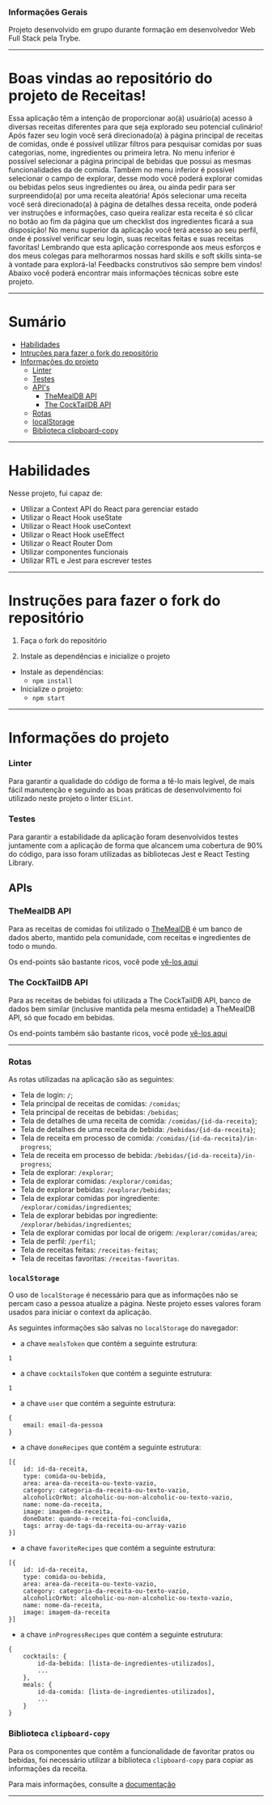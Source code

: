 ### Informações Gerais

Projeto desenvolvido em grupo durante formação em desenvolvedor Web Full Stack pela Trybe.

---

# Boas vindas ao repositório do projeto de Receitas!

Essa aplicação têm a intenção de proporcionar ao(à) usuário(a) acesso à diversas receitas diferentes para que seja explorado seu potencial culinário! Após fazer seu login você será direcionado(a) à página principal de receitas de comidas, onde é possível utilizar filtros para pesquisar comidas por suas categorias, nome, ingredientes ou primeira letra.
No menu inferior é possível selecionar a página principal de bebidas que possui as mesmas funcionalidades da de comida. Também no menu inferior é possível selecionar o campo de explorar, desse modo você poderá explorar comidas ou bebidas pelos seus ingredientes ou área, ou ainda pedir para ser surpreendido(a) por uma receita aleatória!
Após selecionar uma receita você será direcionado(a) à página de detalhes dessa receita, onde poderá ver instruções e informações, caso queira realizar esta receita é só clicar no botão ao fim da página que um checklist dos ingredientes ficará a sua disposição!
No menu superior da aplicação você terá acesso ao seu perfil, onde é possível verificar seu login, suas receitas feitas e suas receitas favoritas!
Lembrando que esta aplicação corresponde aos meus esforços e dos meus colegas para melhorarmos nossas hard skills e soft skills sinta-se à vontade para explorá-la! Feedbacks construtivos são sempre bem vindos!
Abaixo você poderá encontrar mais informações técnicas sobre este projeto.

---

# Sumário

- [Habilidades](#habilidades)
- [Intruções para fazer o fork do repositório](#intruções-para-fazer-o-fork-do-repositório)
- [Informações do projeto](#informações-do-projeto)
  - [Linter](#linter)
  - [Testes](#testes)
  - [API's](#apis)
    - [TheMealDB API](#themealdb-api)
    - [The CockTailDB API](#the-cocktaildb-api)
  - [Rotas](#rotas)
  - [localStorage](#localStorage)
  - [Biblioteca clipboard-copy](#biblioteca-clipboard-copy)

---

# Habilidades

Nesse projeto, fui capaz de:

  - Utilizar a Context API do React para gerenciar estado
  - Utilizar o React Hook useState
  - Utilizar o React Hook useContext
  - Utilizar o React Hook useEffect
  - Utilizar o React Router Dom
  - Utilizar componentes funcionais
  - Utilizar RTL e Jest para escrever testes

---

# Instruções para fazer o fork do repositório

1. Faça o fork do repositório

2. Instale as dependências e inicialize o projeto
  * Instale as dependências:
    * `npm install`
  * Inicialize o projeto:
    * `npm start`

---

# Informações do projeto

### Linter

Para garantir a qualidade do código de forma a tê-lo mais legível, de mais fácil manutenção e seguindo as boas práticas de desenvolvimento foi utilizado neste projeto o linter `ESLint`.

### Testes

Para garantir a estabilidade da aplicação foram desenvolvidos testes juntamente com a aplicação de forma que alcancem uma cobertura de 90% do código, para isso foram utilizadas as bibliotecas Jest e React Testing Library.

## APIs

### TheMealDB API

Para as receitas de comidas foi utilizado o [TheMealDB](https://www.themealdb.com/) é um banco de dados aberto, mantido pela comunidade, com receitas e ingredientes de todo o mundo.

Os end-points são bastante ricos, você pode [vê-los aqui](https://www.themealdb.com/api.php)

### The CockTailDB API

Para as receitas de bebidas foi utilizada a The CockTailDB API, banco de dados bem similar (inclusive mantida pela mesma entidade) a TheMealDB API, só que focado em bebidas.

Os end-points também são bastante ricos, você pode [vê-los aqui](https://www.thecocktaildb.com/api.php)

---

### Rotas

As rotas utilizadas na aplicação são as seguintes:

* Tela de login: `/`;
* Tela principal de receitas de comidas: `/comidas`;
* Tela principal de receitas de bebidas: `/bebidas`;
* Tela de detalhes de uma receita de comida: `/comidas/{id-da-receita}`;
* Tela de detalhes de uma receita de bebida: `/bebidas/{id-da-receita}`;
* Tela de receita em processo de comida: `/comidas/{id-da-receita}/in-progress`;
* Tela de receita em processo de bebida: `/bebidas/{id-da-receita}/in-progress`;
* Tela de explorar: `/explorar`;
* Tela de explorar comidas: `/explorar/comidas`;
* Tela de explorar bebidas: `/explorar/bebidas`;
* Tela de explorar comidas por ingrediente: `/explorar/comidas/ingredientes`;
* Tela de explorar bebidas por ingrediente: `/explorar/bebidas/ingredientes`;
* Tela de explorar comidas por local de origem: `/explorar/comidas/area`;
* Tela de perfil: `/perfil`;
* Tela de receitas feitas: `/receitas-feitas`;
* Tela de receitas favoritas: `/receitas-favoritas`.

### `localStorage`

O uso de `localStorage` é necessário para que as informações não se percam caso a pessoa atualize a página.
Neste projeto esses valores foram usados para iniciar o context da aplicação.

As seguintes informações são salvas no `localStorage` do navegador:

* a chave `mealsToken` que contém a seguinte estrutura:
```
1
```

* a chave `cocktailsToken` que contém  a seguinte estrutura:
```
1
```

* a chave `user` que contém  a seguinte estrutura:
```
{
    email: email-da-pessoa
}
```

* a chave `doneRecipes` que contém  a seguinte estrutura:
```
[{
    id: id-da-receita,
    type: comida-ou-bebida,
    area: area-da-receita-ou-texto-vazio,
    category: categoria-da-receita-ou-texto-vazio,
    alcoholicOrNot: alcoholic-ou-non-alcoholic-ou-texto-vazio,
    name: nome-da-receita,
    image: imagem-da-receita,
    doneDate: quando-a-receita-foi-concluida,
    tags: array-de-tags-da-receita-ou-array-vazio
}]
```

* a chave `favoriteRecipes` que contém  a seguinte estrutura:
```
[{
    id: id-da-receita,
    type: comida-ou-bebida,
    area: area-da-receita-ou-texto-vazio,
    category: categoria-da-receita-ou-texto-vazio,
    alcoholicOrNot: alcoholic-ou-non-alcoholic-ou-texto-vazio,
    name: nome-da-receita,
    image: imagem-da-receita
}]
```

* a chave `inProgressRecipes` que contém  a seguinte estrutura:
```
{
    cocktails: {
        id-da-bebida: [lista-de-ingredientes-utilizados],
        ...
    },
    meals: {
        id-da-comida: [lista-de-ingredientes-utilizados],
        ...
    }
}
```

### Biblioteca `clipboard-copy`

Para os componentes que contêm a funcionalidade de favoritar pratos ou bebidas, foi necessário utilizar a biblioteca `clipboard-copy` para copiar as informações da receita.

Para mais informações, consulte a [documentação](https://www.npmjs.com/package/clipboard-copy)

---